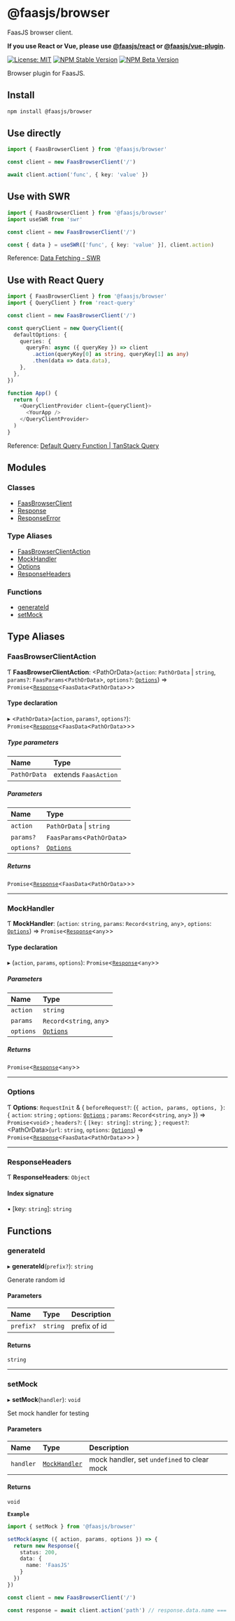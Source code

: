 # @faasjs/browser

FaasJS browser client.

**If you use React or Vue, please use [@faasjs/react](https://faasjs.com/doc/react) or [@faasjs/vue-plugin](https://faasjs.com/doc/vue-plugin).**

[![License: MIT](https://img.shields.io/npm/l/@faasjs/browser.svg)](https://github.com/faasjs/faasjs/blob/main/packages/faasjs/browser/LICENSE)
[![NPM Stable Version](https://img.shields.io/npm/v/@faasjs/browser/stable.svg)](https://www.npmjs.com/package/@faasjs/browser)
[![NPM Beta Version](https://img.shields.io/npm/v/@faasjs/browser/beta.svg)](https://www.npmjs.com/package/@faasjs/browser)

Browser plugin for FaasJS.

## Install

```sh
npm install @faasjs/browser
```

## Use directly

```ts
import { FaasBrowserClient } from '@faasjs/browser'

const client = new FaasBrowserClient('/')

await client.action('func', { key: 'value' })
```

## Use with SWR

```ts
import { FaasBrowserClient } from '@faasjs/browser'
import useSWR from 'swr'

const client = new FaasBrowserClient('/')

const { data } = useSWR(['func', { key: 'value' }], client.action)
```

Reference: [Data Fetching - SWR](https://swr.vercel.app/docs/data-fetching)

## Use with React Query

```ts
import { FaasBrowserClient } from '@faasjs/browser'
import { QueryClient } from 'react-query'

const client = new FaasBrowserClient('/')

const queryClient = new QueryClient({
  defaultOptions: {
    queries: {
      queryFn: async ({ queryKey }) => client
        .action(queryKey[0] as string, queryKey[1] as any)
        .then(data => data.data),
    },
  },
})

function App() {
  return (
    <QueryClientProvider client={queryClient}>
      <YourApp />
    </QueryClientProvider>
  )
}
```

Reference: [Default Query Function | TanStack Query](https://tanstack.com/query/v4/docs/guides/default-query-function)

## Modules

### Classes

- [FaasBrowserClient](classes/FaasBrowserClient.md)
- [Response](classes/Response.md)
- [ResponseError](classes/ResponseError.md)

### Type Aliases

- [FaasBrowserClientAction](#faasbrowserclientaction)
- [MockHandler](#mockhandler)
- [Options](#options)
- [ResponseHeaders](#responseheaders)

### Functions

- [generateId](#generateid)
- [setMock](#setmock)

## Type Aliases

### FaasBrowserClientAction

Ƭ **FaasBrowserClientAction**: \<PathOrData\>(`action`: `PathOrData` \| `string`, `params?`: `FaasParams`\<`PathOrData`\>, `options?`: [`Options`](#options)) => `Promise`\<[`Response`](classes/Response.md)\<`FaasData`\<`PathOrData`\>\>\>

#### Type declaration

▸ \<`PathOrData`\>(`action`, `params?`, `options?`): `Promise`\<[`Response`](classes/Response.md)\<`FaasData`\<`PathOrData`\>\>\>

##### Type parameters

| Name | Type |
| :------ | :------ |
| `PathOrData` | extends `FaasAction` |

##### Parameters

| Name | Type |
| :------ | :------ |
| `action` | `PathOrData` \| `string` |
| `params?` | `FaasParams`\<`PathOrData`\> |
| `options?` | [`Options`](#options) |

##### Returns

`Promise`\<[`Response`](classes/Response.md)\<`FaasData`\<`PathOrData`\>\>\>

___

### MockHandler

Ƭ **MockHandler**: (`action`: `string`, `params`: `Record`\<`string`, `any`\>, `options`: [`Options`](#options)) => `Promise`\<[`Response`](classes/Response.md)\<`any`\>\>

#### Type declaration

▸ (`action`, `params`, `options`): `Promise`\<[`Response`](classes/Response.md)\<`any`\>\>

##### Parameters

| Name | Type |
| :------ | :------ |
| `action` | `string` |
| `params` | `Record`\<`string`, `any`\> |
| `options` | [`Options`](#options) |

##### Returns

`Promise`\<[`Response`](classes/Response.md)\<`any`\>\>

___

### Options

Ƭ **Options**: `RequestInit` & \{ `beforeRequest?`: (`{
    action,
    params,
    options,
  }`: \{ `action`: `string` ; `options`: [`Options`](#options) ; `params`: `Record`\<`string`, `any`\>  }) => `Promise`\<`void`\> ; `headers?`: \{ `[key: string]`: `string`;  } ; `request?`: \<PathOrData\>(`url`: `string`, `options`: [`Options`](#options)) => `Promise`\<[`Response`](classes/Response.md)\<`FaasData`\<`PathOrData`\>\>\>  }

___

### ResponseHeaders

Ƭ **ResponseHeaders**: `Object`

#### Index signature

▪ [key: `string`]: `string`

## Functions

### generateId

▸ **generateId**(`prefix?`): `string`

Generate random id

#### Parameters

| Name | Type | Description |
| :------ | :------ | :------ |
| `prefix?` | `string` | prefix of id |

#### Returns

`string`

___

### setMock

▸ **setMock**(`handler`): `void`

Set mock handler for testing

#### Parameters

| Name | Type | Description |
| :------ | :------ | :------ |
| `handler` | [`MockHandler`](#mockhandler) | mock handler, set `undefined` to clear mock |

#### Returns

`void`

**`Example`**

```ts
import { setMock } from '@faasjs/browser'

setMock(async ({ action, params, options }) => {
  return new Response({
    status: 200,
    data: {
      name: 'FaasJS'
    }
  })
})

const client = new FaasBrowserClient('/')

const response = await client.action('path') // response.data.name === 'FaasJS'
```
